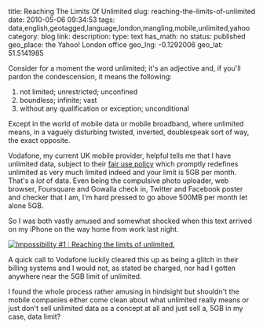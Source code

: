 title: Reaching The Limits Of Unlimited
slug: reaching-the-limits-of-unlimited
date: 2010-05-06 09:34:53
tags: data,english,geotagged,language,london,mangling,mobile,unlimited,yahoo
category: blog
link: 
description: 
type: text
has_math: no
status: published
geo_place: the Yahoo! London office
geo_lng: -0.1292006
geo_lat: 51.5141985

Consider for a moment the word unlimited; it's an adjective and, if you'll pardon the condescension, it means the following:


1. not limited; unrestricted; unconfined
2. boundless; infinite; vast
3. without any qualification or exception; unconditional


Except in the world of mobile data or mobile broadband, where unlimited means, in a vaguely disturbing twisted, inverted, doublespeak sort of way, the exact opposite.

<!-- TEASER_END -->

Vodafone, my current UK mobile provider, helpful tells me that I have unlimited data, subject to their [fair use policy](https://help.vodafone.co.uk/system/selfservice.controller?CMD=VIEW_ARTICLE&CONFIGURATION=1000&ARTICLE_ID=874113&PARTITION_ID=1&RELATED_ARTICLE_CLICK=1&RELATED_ARTICLE_NAME=What%20is%20Vodafone's%20fair%20usage%20policy%20for%20data? "https://help.vodafone.co.uk/system/selfservice.controller?CMD=VIEW_ARTICLE&CONFIGURATION=1000&ARTICLE_ID=874113&PARTITION_ID=1&RELATED_ARTICLE_CLICK=1&RELATED_ARTICLE_NAME=What%20is%20Vodafone's%20fair%20usage%20policy%20for%20data?") which promptly redefines unlimited as very much limited indeed and your limit is 5GB per month. That's a *lot* of data. Even being the compulsive photo uploader, web browser, Foursquare and Gowalla check in, Twitter and Facebook poster and checker that I am, I'm hard pressed to go above 500MB per month let alone 5GB.

So I was both vastly amused and somewhat shocked when this text arrived on my iPhone on the way home from work last night.

[![Impossibility #1 : Reaching the limits of unlimited.](https://farm4.static.flickr.com/3323/4583704846_615b1e39c4_d.jpg)](https://www.flickr.com/photos/vicchi/4583704846/ "Impossibility #1 : Reaching the limits of unlimited.")

A quick call to Vodafone luckily cleared this up as being a glitch in their billing systems and I would not, as stated be charged, nor had I gotten anywhere near the 5GB limit of unlimited.

I found the whole process rather amusing in hindsight but shouldn't the mobile companies either come clean about what unlimited really means or just don't sell unlimited data as a concept at all and just sell a, 5GB in my case, data limit?


